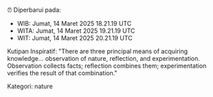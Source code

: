 ⏰ Diperbarui pada:
- WIB: Jumat, 14 Maret 2025 18.21.19 UTC
- WITA: Jumat, 14 Maret 2025 19.21.19 UTC
- WIT: Jumat, 14 Maret 2025 20.21.19 UTC

Kutipan Inspiratif:
"There are three principal means of acquiring knowledge... observation of nature, reflection, and experimentation. Observation collects facts; reflection combines them; experimentation verifies the result of that combination."


Kategori: nature

